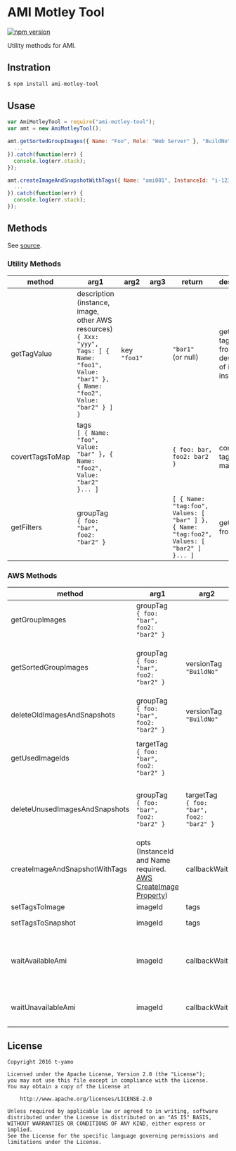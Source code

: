# AMI Motley Tool

[![npm version][npm-image]][npm-url]

Utility methods for AMI.

## Instration

```bash
$ npm install ami-motley-tool
```

## Usase

```javascript
var AmiMotleyTool = require("ami-motley-tool");
var amt = new AmiMotleyTool();

amt.getSortedGroupImages({ Name: "Foo", Role: "Web Server" }, "BuildNo").then(function(images) {
  ...
}).catch(function(err) {
  console.log(err.stack);
});

amt.createImageAndSnapshotWithTags({ Name: "ami001", InstanceId: "i-123123123" }, function() { console.log("waiting AMI..."); }).then(function(imageId) {
  ...
}).catch(function(err) {
  console.log(err.stack);
});
```

## Methods

See [source](lib/ami-motley-tool.js).

### Utility Methods

|method|arg1|arg2|arg3|return|description|
|---|---|---|---|---|---|
|getTagValue|description (instance, image, other AWS resources)<br>`{ Xxx: "yyy", Tags: [ { Name: "foo1", Value: "bar1" }, { Name: "foo2", Value: "bar2" } ] }`|key<br>`"foo1"`||`"bar1"` <br>(or null)|get target tag value from description of image or instance.|
|covertTagsToMap|tags<br>`[ { Name: "foo", Value: "bar" }, { Name: "foo2", Value: "bar2" }... ]`|||`{ foo: bar, foo2: bar2 }`|convert tags to map.|
|getFilters|groupTag<br>`{ foo: "bar", foo2: "bar2" }`|||`[ { Name: "tag:foo", Values: [ "bar" ] }, { Name: "tag:foo2", Values: [ "bar2" ] }... ]`|get filters from group.|

### AWS Methods

|method|arg1|arg2|arg3|return|description|
|---|---|---|---|---|---|
|getGroupImages|groupTag<br>`{ foo: "bar", foo2: "bar2" }`|||Promise<br>(images)|get filtered (groupTag) images. groupTag is tag set.|
|getSortedGroupImages|groupTag<br>`{ foo: "bar", foo2: "bar2" }`|versionTag<br>`"BuildNo"`||Promise<br>(images)|get filtered (groupTag) and sorted (versionTag ASC as string) images. groupTag is tag set.|
|deleteOldImagesAndSnapshots|groupTag<br>`{ foo: "bar", foo2: "bar2" }`|versionTag<br>`"BuildNo"`|callbackWait|Promise|delete old images and snapshots in target group. (keep latest one)|
|getUsedImageIds|targetTag<br>`{ foo: "bar", foo2: "bar2" }`|||Promise|get used image IDs in target group. (AutoScalingGroup and EC2 Instance)|
|deleteUnusedImagesAndSnapshots|groupTag<br>`{ foo: "bar", foo2: "bar2" }`|targetTag<br>`{ foo: "bar", foo2: "bar2" }`|callbackWait|Promise|delete unused images and snapshots in target group. (AutoScalingGroup and EC2 Instance)|
|createImageAndSnapshotWithTags|opts<br>(InstanceId and Name required.<br>[AWS CreateImage Property][aws-create-image-url])|callbackWait||Promise<br>(imageId)|create image and snapshots with tags of target instance. Tag keys starting with "aws:" are reserved.|
|setTagsToImage|imageId|tags||Promise|set tags to image.|
|setTagsToSnapshot|imageId|tags||Promise|set tags to snapshot.|
|waitAvailableAmi|imageId|callbackWait||Promise<br>true:AMI launched.<br>false:AMI launch failed.)|wait available AMI.|
|waitUnavailableAmi|imageId|callbackWait||Promise<br>true:AMI unavailable.<br>false:error.)|wait unavailable AMI.|

## License

```
Copyright 2016 t-yamo

Licensed under the Apache License, Version 2.0 (the "License");
you may not use this file except in compliance with the License.
You may obtain a copy of the License at

    http://www.apache.org/licenses/LICENSE-2.0

Unless required by applicable law or agreed to in writing, software
distributed under the License is distributed on an "AS IS" BASIS,
WITHOUT WARRANTIES OR CONDITIONS OF ANY KIND, either express or implied.
See the License for the specific language governing permissions and
limitations under the License.
```

[npm-image]:https://badge.fury.io/js/ami-motley-tool.svg?t=20160225
[npm-url]:https://badge.fury.io/js/ami-motley-tool
[aws-create-image-url]:http://docs.aws.amazon.com/AWSJavaScriptSDK/latest/AWS/EC2.html#createImage-property
